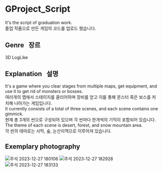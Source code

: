 # GProject_Script
It's the script of graduation work.<br/> 
졸업 작품으로 만든 게임의 코드를 업로드 했습니다.<br/> 

## Genre &nbsp; 장르<br/> 
3D LogLike

## Explanation &nbsp; 설명<br/>
It's a game where you clear stages from multiple maps, get equipment, and use it to get rid of monsters or bosses.<br/>
여러개의 맵에서 스테이지를 클리어하며 장비를 얻고 이를 통해 몬스터 혹은 보스를 처치해 나아가는 게임입니다.<br/>
It currently consists of a total of three scenes, and each scene contains one gimmick.<br/>
현재 총 3개의 씬으로 구성되어 있으며 각 씬마다 한개씩의 기믹이 포함되어 있습니다.<br/>
The theme of each scene is desert, forest, and snow mountain area.<br/>
각 씬의 테마로는 사막, 숲, 눈산지역으로 이루어져 있습니다.

## Exemplary photography
![주석 2023-12-27 180106](https://github.com/sju1026/GProject_Script/assets/128655662/e844fdfc-6755-4400-9434-3d34af36a428)
![주석 2023-12-27 182928](https://github.com/sju1026/GProject_Script/assets/128655662/047257cf-52c0-4ab8-a416-03ffe394897d)
![주석 2023-12-27 183133](https://github.com/sju1026/GProject_Script/assets/128655662/833245f9-ecdc-4c09-ac06-38ab429bcde7)
